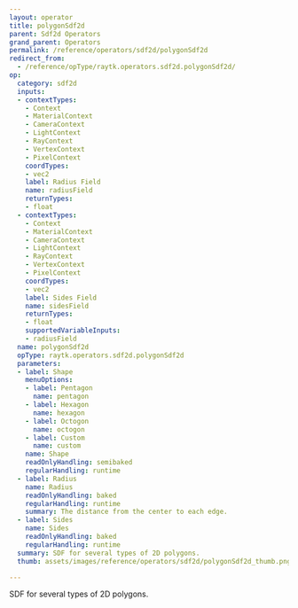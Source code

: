 ```yaml
---
layout: operator
title: polygonSdf2d
parent: Sdf2d Operators
grand_parent: Operators
permalink: /reference/operators/sdf2d/polygonSdf2d
redirect_from:
  - /reference/opType/raytk.operators.sdf2d.polygonSdf2d/
op:
  category: sdf2d
  inputs:
  - contextTypes:
    - Context
    - MaterialContext
    - CameraContext
    - LightContext
    - RayContext
    - VertexContext
    - PixelContext
    coordTypes:
    - vec2
    label: Radius Field
    name: radiusField
    returnTypes:
    - float
  - contextTypes:
    - Context
    - MaterialContext
    - CameraContext
    - LightContext
    - RayContext
    - VertexContext
    - PixelContext
    coordTypes:
    - vec2
    label: Sides Field
    name: sidesField
    returnTypes:
    - float
    supportedVariableInputs:
    - radiusField
  name: polygonSdf2d
  opType: raytk.operators.sdf2d.polygonSdf2d
  parameters:
  - label: Shape
    menuOptions:
    - label: Pentagon
      name: pentagon
    - label: Hexagon
      name: hexagon
    - label: Octogon
      name: octogon
    - label: Custom
      name: custom
    name: Shape
    readOnlyHandling: semibaked
    regularHandling: runtime
  - label: Radius
    name: Radius
    readOnlyHandling: baked
    regularHandling: runtime
    summary: The distance from the center to each edge.
  - label: Sides
    name: Sides
    readOnlyHandling: baked
    regularHandling: runtime
  summary: SDF for several types of 2D polygons.
  thumb: assets/images/reference/operators/sdf2d/polygonSdf2d_thumb.png

---
```



SDF for several types of 2D polygons.
